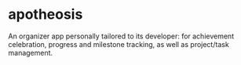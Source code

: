 # apotheosis
An organizer app personally tailored to its developer: for achievement celebration, progress and milestone tracking, as well as project/task management.
